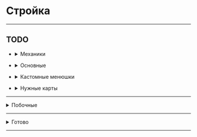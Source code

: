 # Стройка
<hr>

## TODO
- <details>
  <summary>Механики</summary>

  - Механика доставки блоков из хранилища рабочим, прокачка склада на скорость передачи и вместимость
  - Ребитхи - новые города, бустеры статистики
  - Фриланс система -> доп доход (сроки, +- репутации)
  - Починка зданий: механика починки - принос блоков
</details>

- <details>
  <summary>Основные</summary>

  - Снос заглушек для постройки
  - Статистика плохо робит (kensuke)
  - Доделать сохранение всех полей в kensuke
  - Не работает ставка блоков
  - Взятие кредитов (переработать)
  - Ломание зданий улучшить (уведомление)
  - Донат: Автомат починка зданий(Здания не ломаются)
  - Глобальный бустер - меньше блоков для починки зданий
  - Изменить меню доната (меньше разных цветов)
  - Вывод инфы о поломке
  - Локации (расширение города)
  - Чем больше репутация - тем больше можешь потерять
  - Обучение (пройтись по всем механикам, рассказать)
  - <details>
    <summary>Глобальная карта мира</summary>

    ![image](https://i.imgur.com/t3I3Brf.jpg)
    </details>
  - Переходы между локациями
  - Переделать систему кейсов - 1 кейс, из него падает обычный, редкий, легендарный, указать какие работники могу выпасть
  - Меню след блоков (инфо про постройку)
  - Ежедневные награды, задания
  - Связывание всего в экономику
  - Настройка экономики
  - Кастомные сервис (db)
</details>

- <details>
  <summary>Кастомные менюшки</summary>

  - Прокачка рабочего
  - Взятие блоков со склада
  - Прокачка склада
  - Покупка блоков в магазине
  - Круг следующих блоков
</details>

- <details>
  <summary>Нужные карты</summary>

  - Структуры
  - Локации (перестйка в один город)
</details>

<hr>

<details>
  <summary>Побочные</summary>

- Рефактор менюшек доната
- Показывать, что можно положить на склад блоки, когда входишь в необходимую зону
- Теги в табе
- Показывать всех игроков в табе
</details>

<hr>

<details>
  <summary>Готово</summary>

- +Взятие денег в долг -> Банк
- +Работники + Покупка - в одно меню
- +Взятие блоков со склада (ЛКМ - 64, ПКМ - всё)
- +Склад: нет места в инвентаре - ...
- +Реактивный склад (изменяется без закрытия)
- +Тп по локам не работает
- +Можно положить на склад предметы меню и доната
- +Сортировка работников по редкости
- +Здание мэрии - пассивный доход, улучшать
- +Афк зона
- +Донат: Игровая валюта
- <details>
  <summary>+Русские символы в intelij терминале</summary>

  <h5>Settings/Preferences | Editor | File Encodings</h5>
  ```
  global encoding -> UTF-8
  project encoding -> UTF-8
  ```
  <h5>Help | Edit Custom VM Options</h5>
  ```
  -Dconsole.encoding=UTF-8
  -Dfile.encoding=UTF-8
  ```
  </details>
- +Оптимизация мира(gameRules: tickSpeed...)
- +Информация по работникам норм - инфо какие поля чё значат
- +Теги в чате
</details>

<hr>
